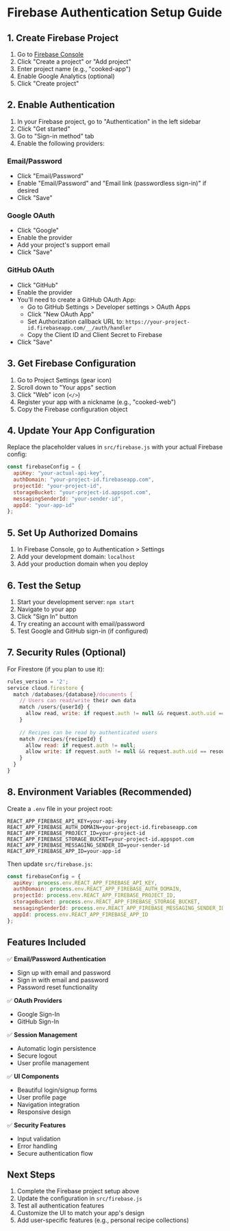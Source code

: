 # Firebase Authentication Setup Guide

## 1. Create Firebase Project

1. Go to [Firebase Console](https://console.firebase.google.com/)
2. Click "Create a project" or "Add project"
3. Enter project name (e.g., "cooked-app")
4. Enable Google Analytics (optional)
5. Click "Create project"

## 2. Enable Authentication

1. In your Firebase project, go to "Authentication" in the left sidebar
2. Click "Get started"
3. Go to "Sign-in method" tab
4. Enable the following providers:

### Email/Password
- Click "Email/Password"
- Enable "Email/Password" and "Email link (passwordless sign-in)" if desired
- Click "Save"

### Google OAuth
- Click "Google"
- Enable the provider
- Add your project's support email
- Click "Save"

### GitHub OAuth
- Click "GitHub"
- Enable the provider
- You'll need to create a GitHub OAuth App:
  - Go to GitHub Settings > Developer settings > OAuth Apps
  - Click "New OAuth App"
  - Set Authorization callback URL to: `https://your-project-id.firebaseapp.com/__/auth/handler`
  - Copy the Client ID and Client Secret to Firebase
- Click "Save"

## 3. Get Firebase Configuration

1. Go to Project Settings (gear icon)
2. Scroll down to "Your apps" section
3. Click "Web" icon (`</>`)
4. Register your app with a nickname (e.g., "cooked-web")
5. Copy the Firebase configuration object

## 4. Update Your App Configuration

Replace the placeholder values in `src/firebase.js` with your actual Firebase config:

```javascript
const firebaseConfig = {
  apiKey: "your-actual-api-key",
  authDomain: "your-project-id.firebaseapp.com",
  projectId: "your-project-id",
  storageBucket: "your-project-id.appspot.com",
  messagingSenderId: "your-sender-id",
  appId: "your-app-id"
};
```

## 5. Set Up Authorized Domains

1. In Firebase Console, go to Authentication > Settings
2. Add your development domain: `localhost`
3. Add your production domain when you deploy

## 6. Test the Setup

1. Start your development server: `npm start`
2. Navigate to your app
3. Click "Sign In" button
4. Try creating an account with email/password
5. Test Google and GitHub sign-in (if configured)

## 7. Security Rules (Optional)

For Firestore (if you plan to use it):

```javascript
rules_version = '2';
service cloud.firestore {
  match /databases/{database}/documents {
    // Users can read/write their own data
    match /users/{userId} {
      allow read, write: if request.auth != null && request.auth.uid == userId;
    }
    
    // Recipes can be read by authenticated users
    match /recipes/{recipeId} {
      allow read: if request.auth != null;
      allow write: if request.auth != null && request.auth.uid == resource.data.userId;
    }
  }
}
```

## 8. Environment Variables (Recommended)

Create a `.env` file in your project root:

```env
REACT_APP_FIREBASE_API_KEY=your-api-key
REACT_APP_FIREBASE_AUTH_DOMAIN=your-project-id.firebaseapp.com
REACT_APP_FIREBASE_PROJECT_ID=your-project-id
REACT_APP_FIREBASE_STORAGE_BUCKET=your-project-id.appspot.com
REACT_APP_FIREBASE_MESSAGING_SENDER_ID=your-sender-id
REACT_APP_FIREBASE_APP_ID=your-app-id
```

Then update `src/firebase.js`:

```javascript
const firebaseConfig = {
  apiKey: process.env.REACT_APP_FIREBASE_API_KEY,
  authDomain: process.env.REACT_APP_FIREBASE_AUTH_DOMAIN,
  projectId: process.env.REACT_APP_FIREBASE_PROJECT_ID,
  storageBucket: process.env.REACT_APP_FIREBASE_STORAGE_BUCKET,
  messagingSenderId: process.env.REACT_APP_FIREBASE_MESSAGING_SENDER_ID,
  appId: process.env.REACT_APP_FIREBASE_APP_ID
};
```

## Features Included

✅ **Email/Password Authentication**
- Sign up with email and password
- Sign in with email and password
- Password reset functionality

✅ **OAuth Providers**
- Google Sign-In
- GitHub Sign-In

✅ **Session Management**
- Automatic login persistence
- Secure logout
- User profile management

✅ **UI Components**
- Beautiful login/signup forms
- User profile page
- Navigation integration
- Responsive design

✅ **Security Features**
- Input validation
- Error handling
- Secure authentication flow

## Next Steps

1. Complete the Firebase project setup above
2. Update the configuration in `src/firebase.js`
3. Test all authentication features
4. Customize the UI to match your app's design
5. Add user-specific features (e.g., personal recipe collections)

